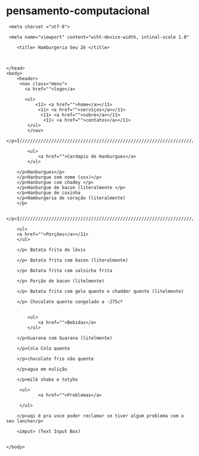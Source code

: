 # pensamento-computacional

<!DOCTYPE html>
<html>
	<head lang ="pt-br">

     <meta charset ="utf-8">

     <meta name="viewport" content="wiht-device-width, intinal-scale 1.0"   

		<title> Hamburgeria Seu Zé </title>

        

	</head>
	<body>
		<header>
         <nav class="menu">
           <a href="">logo</a>

           <ul>
               <11> <a href="">home</a></11>
                <11> <a href="">serviços</a></11>
                 <11> <a href="">sobre</a></11>
                  <11> <a href="">contatos</a></11>
            </ul>
            </nav> 
        </p>I/////////////////////////////////////////////////////////////////////////////////////////////////////////I</p> 

            <ul>
                <a href="">Cardapio de Hanburgues</a>
            </ul>

        </p>Hanburgues</p>
        </p>Hanburgue sem nome (xxx)</p>
        </p>Hanburgue com chadey </p>
        </p>Hanburgue de bacon (literalmente </p>
        </p>Hanburgue de coxinha
        </p>Hamburgeria de coração (literalmente)
        </p>

         </p>I/////////////////////////////////////////////////////////////////////////////////////////////////////////I</p>

        <ul>
        <a href="">Porções</a></11>
        </ul>
        
        </p> Batata frita do lêvis

        </p> Batata frita com bacon (literalmente)
    
        </p> Batata frita com salsicha frita 

        </p> Porção de bacon (litelmente)

        </p> Batata frita com gelo quente e chadder quente (litelmente)

        </p> Chocolate quente congelado a -275cº


            <ul>
                <a href="">Bebidas</a>
            </ul>

        </p>Guarana com Guarana (litelmente)

        </p>Cola Cola quente

        </p>chocolate frio não quente 

        </p>agua em eulição

        </p>milk shake e totyho

         <ul>
                <a href="">Problemas</a>
            
         </ul>

        </p>aqi é pra voce poder reclamar se tiver algum problema com o seu lanche</p>

        <imput> (Text Input Box)


	</body>

</html>
